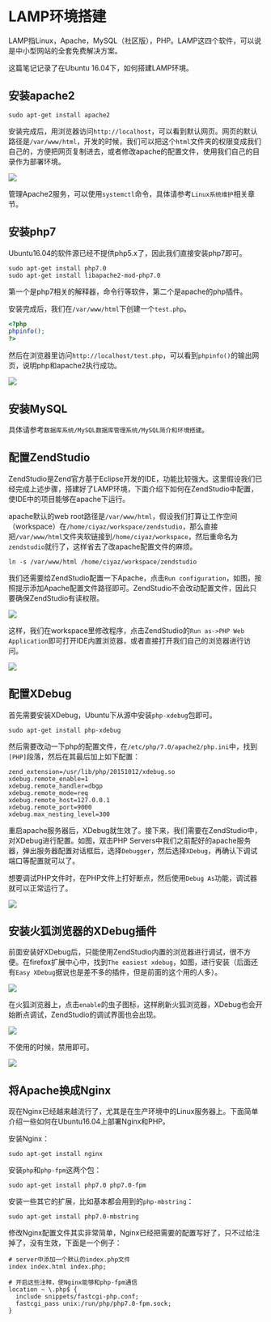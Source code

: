 # LAMP环境搭建

LAMP指Linux，Apache，MySQL（社区版），PHP。LAMP这四个软件，可以说是中小型网站的全套免费解决方案。

这篇笔记记录了在Ubuntu 16.04下，如何搭建LAMP环境。

## 安装apache2

```
sudo apt-get install apache2
```

安装完成后，用浏览器访问`http://localhost`，可以看到默认网页。网页的默认路径是`/var/www/html`，开发的时候，我们可以把这个`html`文件夹的权限变成我们自己的，方便把网页复制进去，或者修改apache的配置文件，使用我们自己的目录作为部署环境。

![](res/1.png)

管理Apache2服务，可以使用`systemctl`命令，具体请参考`Linux系统维护`相关章节。

## 安装php7

Ubuntu16.04的软件源已经不提供php5.x了，因此我们直接安装php7即可。

```
sudo apt-get install php7.0
sudo apt-get install libapache2-mod-php7.0
```

第一个是php7相关的解释器，命令行等软件，第二个是apache的php插件。

安装完成后，我们在`/var/www/html`下创建一个`test.php`。

```php
<?php
phpinfo();
?>
```

然后在浏览器里访问`http://localhost/test.php`，可以看到`phpinfo()`的输出网页，说明php和apache2执行成功。

![](res/2.png)

## 安装MySQL

具体请参考`数据库系统/MySQL数据库管理系统/MySQL简介和环境搭建`。

## 配置ZendStudio

ZendStudio是Zend官方基于Eclipse开发的IDE，功能比较强大。这里假设我们已经完成上述步骤，搭建好了LAMP环境，下面介绍下如何在ZendStudio中配置，使IDE中的项目能够在apache下运行。

apache默认的web root路径是`/var/www/html`，假设我们打算让工作空间（workspace）在`/home/ciyaz/workspace/zendstudio`，那么直接把`/var/www/html`文件夹软链接到`/home/ciyaz/workspace`，然后重命名为`zendstudio`就行了，这样省去了改apache配置文件的麻烦。

```
ln -s /var/www/html /home/ciyaz/workspace/zendstudio
```

我们还需要给ZendStudio配置一下Apache，点击`Run configuration`，如图，按照提示添加Apache配置文件路径即可。ZendStudio不会改动配置文件，因此只要确保ZendStudio有读权限。

![](res/3.png)

这样，我们在workspace里修改程序，点击ZendStudio的`Run as->PHP Web Application`即可打开IDE内置浏览器，或者直接打开我们自己的浏览器进行访问。

![](res/4.png)

## 配置XDebug

首先需要安装XDebug，Ubuntu下从源中安装`php-xdebug`包即可。

```
sudo apt-get install php-xdebug
```

然后需要改动一下php的配置文件，在`/etc/php/7.0/apache2/php.ini`中，找到`[PHP]`段落，然后在其最后加上如下配置：

```
zend_extension=/usr/lib/php/20151012/xdebug.so
xdebug.remote_enable=1
xdebug.remote_handler=dbgp
xdebug.remote_mode=req
xdebug.remote_host=127.0.0.1
xdebug.remote_port=9000
xdebug.max_nesting_level=300
```

重启apache服务器后，XDebug就生效了。接下来，我们需要在ZendStudio中，对XDebug进行配置。如图，双击PHP Servers中我们之前配好的apache服务器，弹出服务器配置对话框后，选择`Debugger`，然后选择`XDebug`，再确认下调试端口等配置就可以了。

想要调试PHP文件时，在PHP文件上打好断点，然后使用`Debug As`功能，调试器就可以正常运行了。

![](res/6.png)

## 安装火狐浏览器的XDebug插件

前面安装好XDebug后，只能使用ZendStudio内置的浏览器进行调试，很不方便。在firefox扩展中心中，找到`The easiest xdebug`，如图，进行安装（后面还有`Easy XDebug`据说也是差不多的插件，但是前面的这个用的人多）。

![](res/7.png)

在火狐浏览器上，点击`enable`的虫子图标，这样刷新火狐浏览器，XDebug也会开始断点调试，ZendStudio的调试界面也会出现。

![](res/8.png)

不使用的时候，禁用即可。

![](res/9.png)

## 将Apache换成Nginx

现在Nginx已经越来越流行了，尤其是在生产环境中的Linux服务器上。下面简单介绍一些如何在Ubuntu16.04上部署Nginx和PHP。

安装Nginx：

```
sudo apt-get install nginx
```

安装`php`和`php-fpm`这两个包：

```
sudo apt-get install php7.0 php7.0-fpm
```

安装一些其它的扩展，比如基本都会用到的`php-mbstring`：

```
sudo apt-get install php7.0-mbstring
```

修改Nginx配置文件其实非常简单，Nginx已经把需要的配置写好了，只不过给注掉了，没有生效，下面是一个例子：

```
# server中添加一个默认的index.php文件
index index.html index.php;
```

```
# 开启这些注释，使Nginx能够和php-fpm通信
location ~ \.php$ {
  include snippets/fastcgi-php.conf;
  fastcgi_pass unix:/run/php/php7.0-fpm.sock;
}
```
